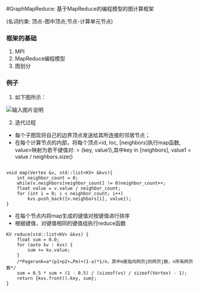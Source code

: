 #GraphMapReduce: 基于MapReduce的编程模型的图计算框架

(名词约束: 顶点-图中顶点;节点-计算单元节点)
### 框架的基础
1. MPI
2. MapReduce编程模型
3. 图划分

### 例子
1. 如下图所示：

![输入图片说明](http://git.oschina.net/uploads/images/2016/0111/165752_c1b26e30_496314.png "在这里输入图片标题")

2. 迭代过程
- 每个子图现将自己的边界顶点发送给其所连接的邻居节点；
- 在每个计算节点的内部，将每个顶点<id, loc, [neighbors]执行map函数, value>映射为若干键值对:
          > {key, value1},其中key in [neighbors], value1 = value / neighbors.size()
```

void map(Vertex &v, std::list<KV> &kvs){
    int neighbor_count = 0;
    while(v.neighbors[neighbor_count] != 0)neighbor_count++;
    float value = v.value / neighbor_count;
    for (int i = 0; i < neighbor_count; i++)
        kvs.push_back({v.neighbors[i], value});
}
```
- 在每个节点内将map生成的键值对按键值进行排序
- 根据键值，对键值相同的键值组执行reduce函数
```
KV reduce(std::list<KV> &kvs) {
    float sum = 0.0;
    for (auto kv : kvs) {
        sum += kv.value;
    }
    /*Pagerank=a*(p1+p2+…Pm)+(1-a)*1/n，其中m是指向网页j的网页j数，n所有网页数*/
    sum = 0.5 * sum + (1 - 0.5) / (sizeof(vs) / sizeof(Vertex) - 1); 
    return {kvs.front().key, sum};
}
```